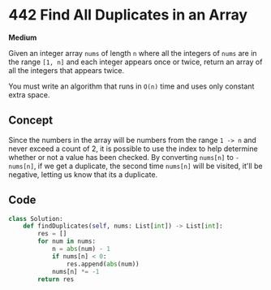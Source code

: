 # 442 Find All Duplicates in an Array

**Medium**

Given an integer array `nums` of length `n` where all the integers of `nums` are in the range `[1, n]` and each integer appears once or twice, return an array of all the integers that appears twice.

You must write an algorithm that runs in `O(n)` time and uses only constant extra space.

## Concept

Since the numbers in the array will be numbers from the range `1 -> n` and never exceed a count of 2, it is possible to use the index to help determine whether or not a value has been checked. By converting `nums[n]` to `-nums[n]`, if we get a duplicate, the second time `nums[n]` will be visited, it'll be negative, letting us know that its a duplicate.

## Code

```python
class Solution:
    def findDuplicates(self, nums: List[int]) -> List[int]:
        res = []
        for num in nums:
            n = abs(num) - 1
            if nums[n] < 0:
                res.append(abs(num))
            nums[n] *= -1
        return res
```
